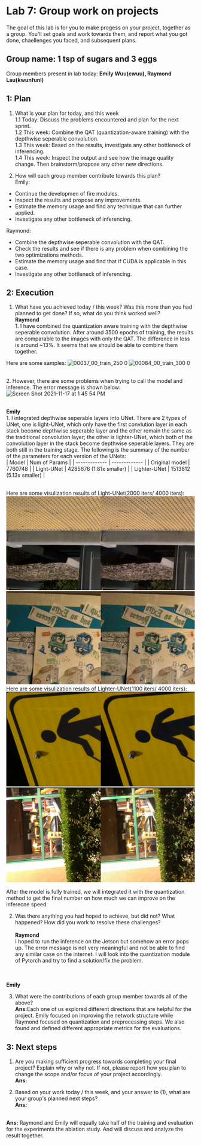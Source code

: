 Lab 7: Group work on projects
===
The goal of this lab is for you to make progess on your project, together as a group. You'll set goals and work towards them, and report what you got done, chaellenges you faced, and subsequent plans.


Group name: 1 tsp of sugars and 3 eggs
---
Group members present in lab today: <b>Emily Wuu(cwuu), Raymond Lau(kwunfunl)</b>


1: Plan
----
1. What is your plan for today, and this week <br/>
1.1 Today: Discuss the problems encountered and plan for the next sprint. <br/>
1.2 This week: Combine the QAT (quantization-aware training) with the depthwise seperable convolution. <br/>
1.3 This week: Based on the results, investigate any other bottleneck of inferencing. <br/>
1.4 This week: Inspect the output and see how the image quality change. Then brainstorm/propose any other new directions. <br/>

2. How will each group member contribute towards this plan?<br/>
Emily:
- Continue the developmen of fire modules.
- Inspect the results and propose any improvements.
- Estimate the memory usage and find any technique that can further applied.
- Investigate any other bottleneck of inferencing.

Raymond:
- Combine the depthwise seperable convolution with the QAT.
- Check the results and see if there is any problem when combining the two optimizations methods.
- Estimate the memory usage and find that if CUDA is applicable in this case.
- Investigate any other bottleneck of inferencing.

2: Execution
----
1. What have you achieved today / this week? Was this more than you had planned to get done? If so, what do you think worked well?
<br><b>Raymond</b>
<br>1. I have combined the quantization aware training with the depthwise seperable convolution. After around 3500 epochs of training, the results are comparable to the images with only the QAT. The difference in loss is around ~13%. It seems that we should be able to combine them together.

Here are some samples:
![00037_00_train_250 0](https://user-images.githubusercontent.com/90403016/142273346-d2327009-2403-4d63-96c6-87f2c71f805c.jpg)
![00084_00_train_300 0](https://user-images.githubusercontent.com/90403016/142273411-956631c2-bdb7-4cfc-8373-78391a2e8be2.jpg)



<br>2. However, there are some problems when trying to call the model and inference. The error message is shown below:
<img width="571" alt="Screen Shot 2021-11-17 at 1 45 54 PM" src="https://user-images.githubusercontent.com/90403016/142262968-90e07c58-9fc3-4917-8fb7-d00a15403d67.png">

 

<br><b>Emily</b>
<br>1. I integrated depthwise seperable layers into UNet. There are 2 types of UNet, one is light-UNet, which only have the first convlution layer in each stack become depthwise seperable layer and the other remain the same as the traditional convolution layer; the other is lighter-UNet, which both of the convolution layer in the stack become depthwise seperable layers. They are both still in the training stage. The following is the summary of the number of the parameters for each version of the UNets:<br>
| Model  | Num of Params |
| ------------- | ------------- |
| Original model  | 7760748  |
| Light-UNet  | 4285676 (1.81x smaller)  |
| Lighter-UNet  | 1513812 (5.13x smaller) |

<br>Here are some visulization results of Light-UNet(2000 iters/ 4000 iters):
 ![00012_00_train_250 0](https://github.com/cwuu/11-767/blob/main/labs/lab7-img/light1.png)
![00043_00_train_250 0](https://github.com/cwuu/11-767/blob/main/labs/lab7-img/light2.png)
<br>Here are some visulization results of Lighter-UNet(1100 iters/ 4000 iters):
 ![00012_00_train_250 0](https://github.com/cwuu/11-767/blob/main/labs/lab7-img/lighter1.png)
![00043_00_train_250 0](https://github.com/cwuu/11-767/blob/main/labs/lab7-img/lighter2.png)

After the model is fully trained, we will integrated it with the quantization method to get the final number on how much we can improve on the inferecne speed.

2. Was there anything you had hoped to achieve, but did not? What happened? How did you work to resolve these challenges?
<br><br><b>Raymond</b>
<br>I hoped to run the inference on the Jetson but somehow an error pops up. The error message is not very meaningful and not be able to find any similar case on the internet. I will look into the quantization module of Pytorch and try to find a solution/fix the problem.

<br><br><b>Emily</b><br>


3. What were the contributions of each group member towards all of the above?
<br><b>Ans:</b>Each one of us explored different directions that are helpful for the project. Emily focused on improving the network structure while Raymond focused on quantization and preprocessing steps. We also found and defined different appropriate metrics for the evaluations.
  
3: Next steps
----
1. Are you making sufficient progress towards completing your final project? Explain why or why not. If not, please report how you plan to change the scope and/or focus of your project accordingly.
<br><b>Ans:</b> 


2. Based on your work today / this week, and your answer to (1), what are your group's planned next steps?
 <br><b>Ans:</b> 

<br><b>Ans:</b> Raymond and Emily will equally take half of the training and evaluation for the experiments the ablation study. And will discuss and analyze the result together. 
